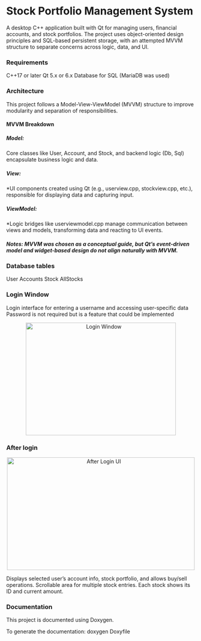 <h1>Stock Portfolio Management System</h1>

A desktop C++ application built with Qt for managing users, financial accounts, and stock portfolios. 
The project uses object-oriented design principles and SQL-based persistent storage, with an attempted MVVM structure to separate concerns across logic, data, and UI.

<h3>Requirements </h3>
C++17 or later
Qt 5.x or 6.x
Database for SQL (MariaDB was used)

<h3>Architecture</h3>
This project follows a Model-View-ViewModel (MVVM) structure to improve modularity and separation of responsibilities.
<h4>MVVM Breakdown</h4>
<h5>Model:</h5>
Core classes like User, Account, and Stock, and backend logic (Db, Sql) encapsulate business logic and data.
<h5>View:</h5>
*UI components created using Qt (e.g., userview.cpp, stockview.cpp, etc.), responsible for displaying data and capturing input.
<h5>ViewModel:</h5>
*Logic bridges like userviewmodel.cpp manage communication between views and models, transforming data and reacting to UI events.
<h5>Notes: MVVM was chosen as a conceptual guide, but Qt’s event-driven model and widget-based design do not align naturally with MVVM. </h5>

<h3>Database tables</h3>
User
Accounts
Stock
AllStocks
<h3>Login Window</h3>
Login interface for entering a username and accessing user-specific data 
Password is not required but is a feature that could be implemented

<p align="center"> <img src="https://github.com/user-attachments/assets/8cda8714-234c-4862-8b64-7ac6235c7c0d" alt="Login Window" width="400" height="300"/> </p>
<h3> After login</h3>
<p align="center"><img src="https://github.com/user-attachments/assets/e3d3ed95-8d8a-4456-a277-ce50021d932d" alt="After Login UI" width="500" height="300"/> </p>
Displays selected user’s account info, stock portfolio, and allows buy/sell operations.
Scrollable area for multiple stock entries.
Each stock shows its ID and current amount.

<h3>Documentation</h3>
This project is documented using Doxygen.

To generate the documentation: doxygen Doxyfile 
